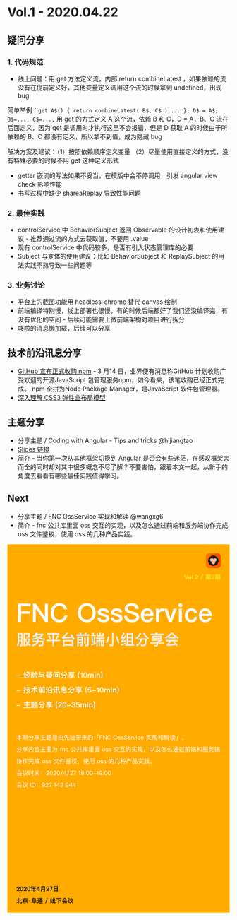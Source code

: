 # Vol.1 - 2020.04.22

## 疑问分享

### 1. 代码规范

* 线上问题：用 get 方法定义流，内部 return combineLatest ，如果依赖的流没有在提前定义好，其他变量定义调用这个流的时候拿到 undefined，出现 bug

简单举例：`get A$() { return combineLatest( B$, C$ ) ... }; D$ = A$; B$=...; C$=...;` 用 get 的方式定义 A 这个流，依赖 B 和 C，D = A，B、C 流在后面定义，因为 get 是调用时才执行这里不会报错，但是 D 获取 A 的时候由于所依赖的 B、C 都没有定义，所以拿不到值，成为隐藏 bug

解决方案及建议：（1）按照依赖顺序定义变量 （2）尽量使用直接定义的方式，没有特殊必要的时候不用 get 这种定义形式

* getter 嵌流的写法如果不妥当，在模版中会不停调用，引发 angular view check 影响性能
* 书写过程中缺少 shareaReplay 导致性能问题
 
### 2. 最佳实践

* controlService 中 BehaviorSubject 返回 Observable 的设计初衷和使用建议 - 推荐通过流的方式去获取值，不要用 .value
* 现有 controlService 中代码较多，是否有引入状态管理库的必要
* Subject 与变体的使用建议：比如 BehaviorSubject 和 ReplaySubject 的用法实践不熟导致一些问题等
 
### 3. 业务讨论

* 平台上的截图功能用 headless-chrome 替代 canvas 绘制
* 前端编译特别慢，线上部署也很慢，有的时候后端都好了我们还没编译完，有没有优化的空间 - 后续可能需要上微前端架构对项目进行拆分
* 哆啦的消息懒加载，后续可以分享

## 技术前沿讯息分享

* [GitHub 宣布正式收购 npm](https://www.infoq.cn/article/oafbML7W8yeBRyT7dl61) - 3 月14 日，业界便有消息称GitHub 计划收购广受欢迎的开源JavaScript 包管理服务npm，如今看来，该笔收购已经正式完成。 npm 全拼为Node Package Manager，是JavaScript 软件包管理器。
* [深入理解 CSS3 弹性盒布局模型](https://www.ibm.com/developerworks/cn/web/1409_chengfu_css3flexbox/index.html)

## 主题分享

* 分享主题 / Coding with Angular - Tips and tricks @hijiangtao
* [Slides 链接](https://hijiangtao.github.io/slides/s-YFD/Coding-with-Angular-Tips-and-Tricks.html#/)
* 简介 - 当你第一次从其他框架切换到 Angular 是否会有些迷茫，在感叹框架大而全的同时却对其中很多概念不尽了解？不要害怕，跟着本文一起，从新手的角度去看看有哪些最佳实践值得学习。

## Next

* 分享主题 / FNC OssService 实现和解读 @wangxg6
* 简介 - fnc 公共库里面 oss 交互的实现，以及怎么通过前端和服务端协作完成 oss 文件鉴权，使用 oss 的几种产品实践。

![](./poster/Vol.2.png )
